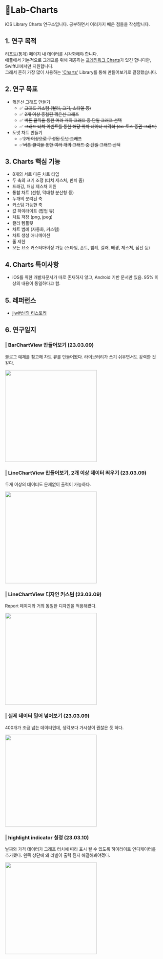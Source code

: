 # 🔬Lab-Charts

iOS Library Charts 연구소입니다.
공부하면서 여러가지 배운 점들을 작성합니다.

## 1. 연구 목적

리포트(통계) 페이지 내 데이터를 시각화해야 합니다.   
애플에서 기본적으로 그래프를 위해 제공하는 [프레임워크 Charts](https://developer.apple.com/documentation/charts)가 있긴 합니다만, SwiftUI에서만 지원합니다.   
그래서 흔히 가장 많이 사용하는 ['Charts'](https://github.com/danielgindi/Charts) Library를 통해 만들어보기로 결정했습니다.


## 2. 연구 목표   

- 꺾은선 그래프 만들기
  - ✅ ~~그래프 커스텀 (컬러, 크기, 스타일 등)~~
  - ✅ ~~2개 이상 중첩된 꺾은선 그래프~~
  - ✅ ~~버튼 클릭을 통한 여러 개의 그래프 중 단일 그래프 선택~~
  - ✅ ~~그래프 터치 이벤트를 통한 해당 위치 데이터 시각화 (ex: 토스 증권 그래프)~~
- 도넛 차트 만들기
  - ✅~~2개 이상으로 구성된 도넛 그래프~~
  - ✅~~버튼 클릭을 통한 여러 개의 그래프 중 단일 그래프 선택~~

## 3. Charts 핵심 기능
- 8개의 서로 다른 차트 타입
- 두 축의 크기 조정 (터치 제스처, 핀치 줌)
- 드래깅, 패닝 제스처 지원
- 통합 차트 (선형, 막대형 분산형 등)
- 두개의 분리된 축
- 커스텀 가능한 축
- 값 하이라이트 (팝업 뷰)
- 차트 저장 (png, jpeg)
- 컬러 템플릿
- 차트 범례 (자동화, 커스텀)
- 차트 생성 애니메이션
- 줄 제한
- 모든 요소 커스터마이징 가능 (스타일, 폰트, 범례, 컬러, 배경, 제스처, 점선 등)

## 4. Charts 특이사항

- iOS를 위한 개발자문서가 따로 존재하지 않고, Android 기반 문서만 있음. 95% 이상의 내용이 동일하다고 함.

## 5. 레퍼런스
- [jiwift님의 티스토리](https://jiwift.tistory.com/entry/iOSSwift-Charts-%EA%B7%B8%EB%9E%98%ED%94%84-%EB%9D%BC%EC%9D%B4%EB%B8%8C%EB%9F%AC%EB%A6%AC-Bar-Chart-%ED%91%9C%EC%8B%9C%ED%95%98%EA%B8%B0-%EB%B0%94-%EC%B0%A8%ED%8A%B8-%EA%B7%B8%EB%A6%AC%EA%B8%B0)

## 6. 연구일지
### | BarChartView 만들어보기 (23.03.09)
블로그 예제를 참고해 차트 뷰를 만들어봤다. 라이브러리가 쓰기 쉬우면서도 강력한 것 같다.

<img width="300" src="https://user-images.githubusercontent.com/113565086/223921869-4243a5bf-a98d-4cd8-ae6d-29072f9ea543.png">

### | LineChartView 만들어보기, 2개 이상 데이터 띄우기 (23.03.09)   
두개 이상의 데이터도 문제없이 출력이 가능하다.

<img width="300" src="https://user-images.githubusercontent.com/113565086/223931072-6dbd14b9-2ba5-408b-ba96-46cc45d22887.png">

### | LineChartView 디자인 커스텀 (23.03.09)
Report 페이지와 거의 동일한 디자인을 적용해봤다.

<img width="300" src="https://user-images.githubusercontent.com/113565086/223939472-50e63707-b1f0-4ddc-9151-36d442813174.png">

### | 실제 데이터 밀어 넣어보기 (23.03.09)     
400개가 조금 넘는 데이터인데, 생각보다 가시성이 괜찮은 듯 하다.

<img width="300" src="https://user-images.githubusercontent.com/113565086/223949424-d974b432-2869-487c-b3db-d9369438a8a4.png">


### | highlight indicator 설정 (23.03.10)     
날짜와 가격 데이터가 그래프 터치에 따라 표시 될 수 있도록 하이라이트 인디케이터를 추가했다. 왼쪽 상단에 왜 라벨이 출력 된지 해결해봐야겠다.

<img width="300" src="https://user-images.githubusercontent.com/113565086/224210112-4c4fecc1-2c56-4468-8a49-a425550aec9a.gif">
